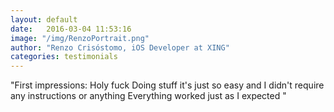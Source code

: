 ```yaml
---
layout: default
date:   2016-03-04 11:53:16
image: "/img/RenzoPortrait.png"
author: "Renzo Crisóstomo, iOS Developer at XING"
categories: testimonials
---
```


<span class="blue">"</span>First impressions: Holy fuck
    Doing stuff it's just so easy and I didn't require any instructions or anything
    Everything worked just as I expected
<span class="blue">"</span>

